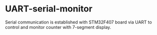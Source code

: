 # UART-serial-monitor
 Serial communication is established with STM32F407 board via UART to control and monitor counter with 7-segment display.
